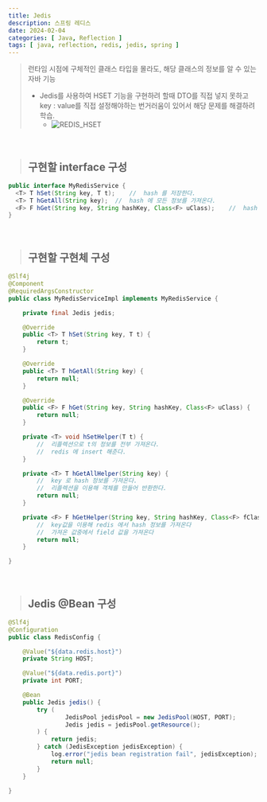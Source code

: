 ```yaml
---
title: Jedis
description: 스프링 레디스
date: 2024-02-04
categories: [ Java, Reflection ]
tags: [ java, reflection, redis, jedis, spring ]
---
```


> 런타임 시점에 구체적인 클래스 타입을 몰라도, 해당 클래스의 정보를 알 수 있는 자바 기능
> - Jedis를 사용하여 HSET 기능을 구현하려 할때 DTO를 직접 넣지 못하고 <br>
>   key : value를 직접 설정해야하는 번거러움이 있어서 해당 문제를 해결하려 학습.
>   - ![REDIS_HSET](https://github.com/AngryPig123/angrypig123.github.io/assets/86225268/0aec1c14-f5f5-406b-b3f3-d23754016a7a)
>


<br>

> <h2> 구현할 interface 구성 </h2>

```java
public interface MyRedisService {
  <T> T hSet(String key, T t);    //  hash 를 저장한다.
  <T> T hGetAll(String key);  //  hash 에 모든 정보를 가져온다.
  <F> F hGet(String key, String hashKey, Class<F> uClass);    //  hash 안에 특정 필드를 가져온다
}
```

<br>

> <h2> 구현할 구현체 구성 </h2>
```java
@Slf4j
@Component
@RequiredArgsConstructor
public class MyRedisServiceImpl implements MyRedisService {

    private final Jedis jedis;

    @Override
    public <T> T hSet(String key, T t) {
        return t;
    }

    @Override
    public <T> T hGetAll(String key) {
        return null;
    }

    @Override
    public <F> F hGet(String key, String hashKey, Class<F> uClass) {
        return null;
    }

    private <T> void hSetHelper(T t) {
        //  리플렉션으로 t의 정보를 전부 가져온다.
        //  redis 에 insert 해준다.
    }

    private <T> T hGetAllHelper(String key) {
        //  key 로 hash 정보를 가져온다.
        //  리플렉션을 이용해 객체를 만들어 반환한다.
        return null;
    }

    private <F> F hGetHelper(String key, String hashKey, Class<F> fClass) {
        //  key값을 이용해 redis 에서 hash 정보를 가져온다
        //  가져온 값중에서 field 값을 가져온다
        return null;
    }

}
```

<br>

> <h2> Jedis @Bean 구성 </h2>
```java
@Slf4j
@Configuration
public class RedisConfig {

    @Value("${data.redis.host}")
    private String HOST;

    @Value("${data.redis.port}")
    private int PORT;

    @Bean
    public Jedis jedis() {
        try (
                JedisPool jedisPool = new JedisPool(HOST, PORT);
                Jedis jedis = jedisPool.getResource();
        ) {
            return jedis;
        } catch (JedisException jedisException) {
            log.error("jedis bean registration fail", jedisException);
            return null;
        }
    }

}

```
